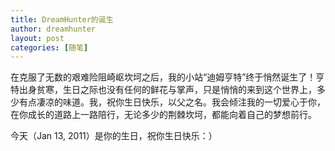 ```yaml
---
title: DreamHunter的诞生
author: dreamhunter
layout: post
categories: [随笔]
---
```

在克服了无数的艰难险阻崎岖坎坷之后，我的小站“迪姆亨特”终于悄然诞生了！亨特出身贫寒，生日之际也没有任何的鲜花与掌声，只是悄悄的来到这个世界上，多少有点凄凉的味道。我，祝你生日快乐，以父之名。我会倾注我的一切爱心于你，在你成长的道路上一路陪行，无论多少的荆棘坎坷，都能向着自己的梦想前行。

今天（Jan 13, 2011）是你的生日，祝你生日快乐：）
